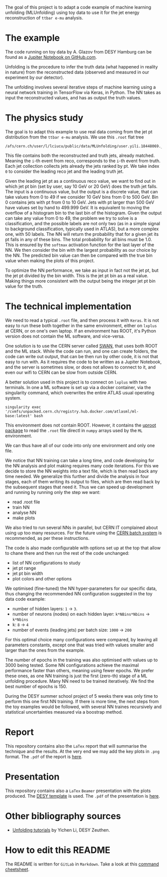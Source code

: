 The goal of this project is to adapt a code example of machine learning unfolding (MLUnfolding) using toy data to use it for the jet energy reconstruction of `ttbar e-mu` analysis. 

# The example

The code running on toy data by A. Glazov from DESY Hamburg can be found as a [Jupiter Notebook on GitHub.com](https://github.com/aglazov/MLUnfold/blob/master/Unfold.ipynb).

Unfolding is the procedure to infer the truth data (what happened in reality in nature) from the reconstructed data (observed and measured in our experiment by our detector).

The unfolding involves several iterative steps of machine learning using a neural network training in TensorFlow via Keras, in Python. The NN takes as input the reconstructed values, and has as output the truth values.

# The physics study

The goal is to adapt this example to use real data coming from the jet pt distribution from the `ttbar e-mu` analysis. We use this `.root` flat tree 

```
/afs/cern.ch/user/l/lciucu/public/data/MLUnfolding/user.yili.18448069._000001.output.sync.root
```

This file contains both the reconstructed and truth jets, already matched. Meaning the `i`-th event from reco, corresponds to the `i`-th event from truth. Each jet collection collects jets already the jets ranked by pt. We take index `0` to consider the leading reco jet and the leading truth jet. 

Given the leading jet pt as a continuous reco value, we want to find out in which jet pt bin (set by user, say 10 GeV or 20 GeV) does the truth jet falls. The input is a continuous value, but the output is a discrete value, that can take values from 0 to 49 if we consider 10 GeV bins from 0 to 500 GeV. Bin 0 contains jets with pt from 0 to 10 GeV. Jets with pt larger than 500 GeV have values set by hand to 499.999 GeV. It is equivalent to moving the overflow of a histogram bin to the last bin of the histogram. Given the output can take any value from 0 to 49, the problem we try to solve is a classification, and the possible labels are not only two (as in a simple signal to background classification, typically used in ATLAS), but a more complex one, with 50 labels. The NN will return the probability that for a given jet its pt falls in any of these bins. The total probability for all bins must be 1.0. This is ensured by the `softmax` activation function for the last layer of the NN. We then consider the bin with the largest probability as our choice by the NN. The predicted bin value can then be compared with the true bin value when making the plots of this project.

To optimize the NN performance, we take as input in fact not the jet pt, but the jet pt divided by the bin width. This is the jet pt bin as a real value. Making things more consistent with the output being the integer jet pt bin value for the truth.

# The technical implementation

We need to read a typical `.root` file, and then process it with `Keras`. It is not easy to run these both together in the same environment, either on `lxplus` at CERN, or on one's own laptop. If an environment has ROOT, it's Python version does not contain the ML software, and vice-versa.

One solution is to use the CERN server called [SWAN](https://swan003.cern.ch), that uses both ROOT and the ML stack. While the code can run, and one can create folders, the code can write out output, that can be then run by other code, it is not that easy to run with. As it requires the code to be written as a Jupiter Notebook, and the server is sometimes slow, or does not allows to connect to it, and even our wifi to CERN can be slow from outside CERN.

A better solution used in this project is to connect on `lxplus` with two terminals. In one a ML software is set up via a docker container, via the singularity command, which overwrites the entire ATLAS usual operating system. 

```
singularity exec '/cvmfs/unpacked.cern.ch/registry.hub.docker.com/atlasml/ml-base:latest' bash
```

This environment does not contain ROOT. However, it contains the [uproot package](https://github.com/scikit-hep/uproot) to read the `.root` file directl in `numpy` arrays used by the `ML` environment. 

We can thus have all of our code into only one environment and only one file.

We notice that NN training can take a long time, and code developing for the NN analysis and plot making requires many code iterations. For this we decide to store the NN weights into a text file, which is then read back any time needed. We generalize this further and divide the analysis in four stages, each of them writing its output to files, which are then read back by the subsequent stages that need it. Thus we can speed up development and running by running only the step we want:

* read .root file
* train NN
* analyse NN
* make plots

We also tried to run several NNs in parallel, but CERN IT complained about using up too many resources. For the future using the [CERN batch system](http://batchdocs.web.cern.ch/batchdocs/tutorial/exercise8c.html) is recommended, as per these instructions.

The code is also made configurable with options set up at the top that allow to chane there and then run the rest of the code unchanged:
* list of NN configurations to study
* jet pt range
* jet pt bin width
* plot colors and other options

We optimised (fine-tuned) the NN hyper-parameters for our specific data, thus changing the recommended NN configuration suggested in the toy data code example:
* number of hidden layers: `1` -> `3`.
* number of neurons (nodes) on each hidden layer: `k*NBins*Nbins` -> `k*Nbins`
* k: `8` -> `4`
* number of events (leading jets) per batch size: `1000` -> `200`

For this optimal choice many configurations were compared, by leaving all parameters constants, except one that was tried with values smaller and larger than the ones from the example.

The number of epochs in the training was also optimised with values up to 3000 being tested. Some NN configurations achieve the maximal performance faster than others, meaning using fewer epochs. We prefer these ones, as one NN training is just the first (zero-th) stage of a ML unfolding procedure. Many NN need to be trained iteratively. We find the best number of epochs is 150.

During the DESY summer school project of 5 weeks there was only time to perform this one first NN training. If there is more time, the next steps from the toy examples would be followed, with several NN traines recursively and statistical uncertainties measured via a boostrap method.

# Report

This repository contains also the `LaTex` report that will summarise the technique and the results. At the very end we may add the key plots in `.png` format. The `.pdf` of the report is [here](https://gitlab.cern.ch/lciucu/MLUnfolding/-/blob/master/report/reportMLUnfolding.pdf).

# Presentation

This repository contains also a `LaTex` `Beamer` presentation with the plots produced. The [DESY template](https://pr.desy.de/e223/index_ger.html) is used. The `.pdf` of the presentation is [here](https://gitlab.cern.ch/lciucu/MLUnfolding/-/blob/master/presentation/Presentation.pdf).

# Other bibliography sources

* [Unfolding tutorials](http://www.desy.de/~liyichen) by Yichen Li, DESY Zeuthen. 

# How to edit this README

The README is written for `GitLab` in `Markdown`. Take a look at this [command cheetsheet](https://github.com/adam-p/markdown-here/wiki/Markdown-Cheatsheet).